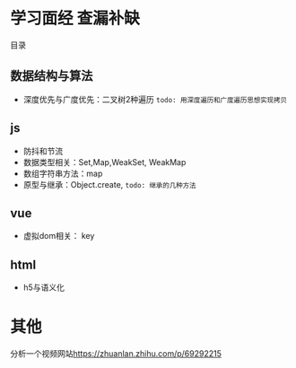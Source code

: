 <!--
 * @Author: ymq
 * @Date: 2021-11-23 18:50:38
 * @LastEditTime: 2021-12-10 10:45:16
 * @LastEditors: ymq
 * @Description: 
-->

# 学习面经 查漏补缺

目录

## 数据结构与算法

* 深度优先与广度优先：二叉树2种遍历 `todo: 用深度遍历和广度遍历思想实现拷贝`

## js

* 防抖和节流
* 数据类型相关：Set,Map,WeakSet, WeakMap
* 数组字符串方法：map
* 原型与继承：Object.create, `todo: 继承的几种方法`

## vue

* 虚拟dom相关： key

## html

* h5与语义化

# 其他

分析一个视频网站<https://zhuanlan.zhihu.com/p/69292215>
